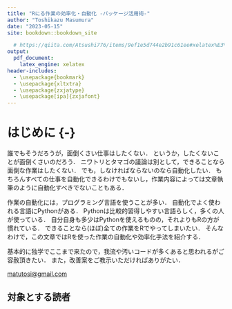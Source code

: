 ```yaml
--- 
title: "Rにる作業の効率化・自動化 -パッケージ活用術-"
author: "Toshikazu Masumura"
date: "2023-05-15"
site: bookdown::bookdown_site

  # https://qiita.com/Atsushi776/items/9ef1e5d744e2b91c61ee#xelatex%E3%82%92%E7%94%A8%E3%81%84%E3%82%8B%E5%A0%B4%E5%90%88
output:
  pdf_document: 
    latex_engine: xelatex 
header-includes: 
  - \usepackage{bookmark} 
  - \usepackage{xltxtra} 
  - \usepackage{zxjatype} 
  - \usepackage[ipa]{zxjafont} 
---
```


# はじめに {-}

誰でもそうだろうが，面倒くさい仕事はしたくない．
というか，したくないことが面倒くさいのだろう．
ニワトリとタマゴの議論は別として，できることなら面倒な作業はしたくない．
でも，しなければならないのなら自動化したい．
もちろんすべての仕事を自動化できるわけでもないし，作業内容によっては文章執筆のように自動化すべきでないこともある．

作業の自動化には，プログラミング言語を使うことが多い．
自動化でよく使われる言語にPythonがある．
Pythonは比較的習得しやすい言語らしく，多くの人が使っている．
自分自身も多少はPythonを使えるものの，それよりもRの方が慣れている．
できることなら(ほぼ)全ての作業をRでやってしまいたい．
そんなわけで，この文章ではRを使った作業の自動化や効率化手法を紹介する．

基本的に独学でここまで来たので，我流や汚いコードが多くあると思われるがご容赦頂きたい．
また，改善案をご教示いただければありがたい．

matutosi@gmail.com


## 対象とする読者


